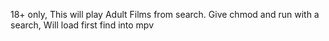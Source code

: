 18+ only, This will play Adult Films from search. 
Give chmod and run with a search, Will load first find into mpv
